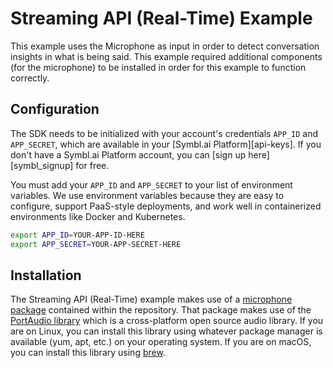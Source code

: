 # Streaming API (Real-Time) Example

This example uses the Microphone as input in order to detect conversation insights in what is being said. This example required additional components (for the microphone) to be installed in order for this example to function correctly. 

## Configuration

The SDK needs to be initialized with your account's credentials `APP_ID` and `APP_SECRET`, which are available in your [Symbl.ai Platform][api-keys]. If you don't have a Symbl.ai Platform account, you can [sign up here][symbl_signup] for free.

You must add your `APP_ID` and `APP_SECRET` to your list of environment variables. We use environment variables because they are easy to configure, support PaaS-style deployments, and work well in containerized environments like Docker and Kubernetes.

```sh
export APP_ID=YOUR-APP-ID-HERE
export APP_SECRET=YOUR-APP-SECRET-HERE
```

## Installation

The Streaming API (Real-Time) example makes use of a [microphone package](https://github.com/dvonthenen/symbl-go-sdk/tree/main/pkg/audio/microphone) contained within the repository. That package makes use of the [PortAudio library](http://www.portaudio.com/) which is a cross-platform open source audio library. If you are on Linux, you can install this library using whatever package manager is available (yum, apt, etc.) on your operating system. If you are on macOS, you can install this library using [brew](https://brew.sh/).

